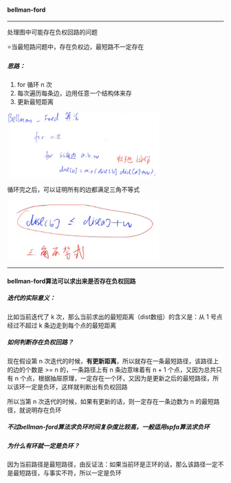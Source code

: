 #### bellman-ford

-------------

处理图中可能存在负权回路的问题

:star:当最短路问题中，存在负权边，最短路不一定存在

##### 思路：

1. for 循环 n 次
2. 每次遍历每条边，边用任意一个结构体来存
3. 更新最短距离

<img src="https://raw.githubusercontent.com/DaoZuQieXing/Learn/main/img/算法基础课/算法基础课第三讲：搜索与图论/bellman-ford算法思路.png" alt="system call" style="max-width: 70%">

循环完之后，可以证明所有的边都满足三角不等式

<img src="https://raw.githubusercontent.com/DaoZuQieXing/Learn/main/img/算法基础课/算法基础课第三讲：搜索与图论/bellman-ford三角不等式.png" alt="system call" style="max-width: 70%">

----------

#### bellman-ford算法可以求出来是否存在负权回路

##### 迭代的实际意义：

比如当前迭代了 k 次，那么当前求出的最短距离（dist数组）的含义是：从 1 号点经过不超过 k 条边走到每个点的最短距离

##### 如何判断存在负权回路？

现在假设第 n 次迭代的时候，**有更新距离**，所以就存在一条最短路径，该路径上的边的个数是 >= n 的，一条路径上有 n 条边意味着有 n + 1 个点，又因为总共只有 n 个点，根据抽屉原理，一定存在一个环，又因为是更新之后的最短路径，所以该环一定是负环，这样就判断出有负权回路

所以当第 n 次迭代的时候，如果有更新的话，则一定存在一条边数为 n 的最短路径，就说明存在负环

##### 不过bellman-ford算法求负环时间复杂度比较高，一般适用spfa算法求负环

##### 为什么有环就一定是负环？

因为当前路径是最短路径，由反证法：如果当前环是正环的话，那么该路径一定不是最短路径，与事实不符，所以一定是负环





